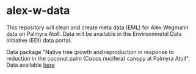# alex-w-data
This repository will clean and create meta data (EML) for Alex Wegmann data on Palmyra Atoll. Data will be available in the Environmnetal Data Initiative (EDI) data portal.

Data package "Native tree growth and reproduction in response to reduction in the coconut palm (Cocos nucifera) canopy at Palmyra Atoll".
Data available [here](https://portal.edirepository.org/nis/mapbrowse?scope=edi&identifier=1027&revision=3)
